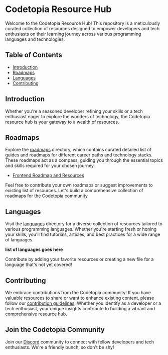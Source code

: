 # Codetopia Resource Hub

Welcome to the Codetopia Resource Hub! This repository is a meticulously curated collection of resources designed to empower developers and tech enthusiasts on their learning journey across various programming languages and technologies.

## Table of Contents
- [Introduction](#introduction)
- [Roadmaps](#roadmaps)
- [Languages](#languages)
- [Contributing](#contributing)

## Introduction

Whether you're a seasoned developer refining your skills or a tech enthusiast eager to explore the wonders of technology, the Codetopia resource hub is your gateway to a wealth of resources. 

## Roadmaps

Explore the [roadmaps](/roadmaps/) directory, which contains curated detailed list of guides and roadmaps for different career paths and technology stacks. These roadmaps act as a compass, guiding you through the essential topics and skills required for your chosen journey.

- [Frontend Roadmap and Resources](/roadmaps/frontend.md)

Feel free to contribute your own roadmaps or suggest improvements to existing list of resources. Let's build a comprehensive collection of roadmaps for the Codetopia community

## Languages

Visit the [languages](/langauges) directory for a diverse collection of resources tailored to various programming languages. Whether you're starting fresh or honing your skills, you'll find tutorials, articles, and best practices for a wide range of languages.

**list of languages goes here**

Contribute by adding your favorite resources or creating a new file for a language that's not yet covered!

## Contributing

We embrace contributions from the Codetopia community! If you have valuable resources to share or want to enhance existing content, please follow our [contribution guidelines](CONTRIBUTING.md). Whether you identify as a developer or a tech enthusiast, your unique insights contribute to building a vibrant and comprehensive resource hub.

## Join the Codetopia Community

Join our [Discord](https://discord.gg/qr7ncUrM6b) community to connect with fellow developers and tech enthusiasts. We're a friendly bunch, so don't be shy!

